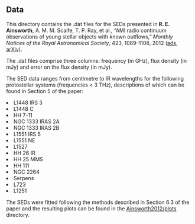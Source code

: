 <h2>Data</h2>

This directory contains the .dat files for the SEDs presented in <b>R. E. Ainsworth</b>, A. M. M. Scaife, T. P. Ray, et al., “AMI radio continuum observations of young stellar objects with known outflows,” <i>Monthly Notices of the Royal Astronomical Society</i>, 423, 1089–1108, 2012 (<a href="http://adsabs.harvard.edu/abs/2012MNRAS.423.1089A">ads</a>, <a href="https://arxiv.org/abs/1203.3381">arXiv</a>).

The .dat files comprise three columns: frequency (in GHz), flux density (in mJy) and error on the flux density (in mJy).

The SED data ranges from centimetre to IR wavelengths for the following protostellar systems (frequencies < 3 THz), descriptions of which can be found in Section 5 of the paper:
<li> L1448 IRS 3
<li> L1448 C
<li> HH 7-11
<li> NGC 1333 IRAS 2A
<li> NGC 1333 IRAS 2B
<li> L1551 IRS 5
<li> L1551 NE
<li> L1527
<li> HH 26 IR
<li> HH 25 MMS
<li> HH 111
<li> NGC 2264
<li> Serpens
<li> L723
<li> L1251

The SEDs were fitted following the methods described in Section 6.3 of the paper and the resulting plots can be found in the <a href="https://github.com/rainsworth/Spectral-Energy-Distributions/Ainsworth2012/plots">Ainsworth2012/plots</a> directory. 
